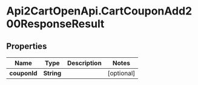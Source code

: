 # Api2CartOpenApi.CartCouponAdd200ResponseResult

## Properties

Name | Type | Description | Notes
------------ | ------------- | ------------- | -------------
**couponId** | **String** |  | [optional] 


